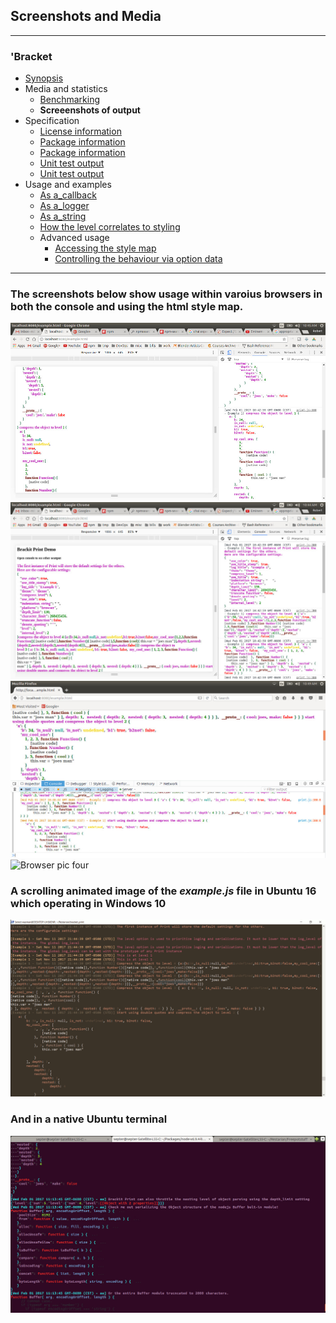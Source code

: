 ## Screenshots and Media

---
### 'Bracket
* [Synopsis](https://github.com/restarian/bracket_print/blob/master/docs/synopsis.md)
* Media and statistics
  * [Benchmarking](https://github.com/restarian/bracket_print/blob/master/docs/media_and_statistics/benchmarking.md)
  * **Screeenshots of output**
* Specification
  * [License information](https://github.com/restarian/bracket_print/blob/master/docs/specification/license_information.md)
  * [Package information](https://github.com/restarian/bracket_print/blob/master/docs/specification/package_information.md)
  * [Package information](https://github.com/restarian/bracket_print/blob/master/docs/specification/package_information.md)
  * [Unit test output](https://github.com/restarian/bracket_print/blob/master/docs/specification/unit_test_output.md)
  * [Unit test output](https://github.com/restarian/bracket_print/blob/master/docs/specification/unit_test_output.md)
* Usage and examples
  * [As a_callback](https://github.com/restarian/bracket_print/blob/master/docs/usage_and_examples/as_a_callback.md)
  * [As a_logger](https://github.com/restarian/bracket_print/blob/master/docs/usage_and_examples/as_a_logger.md)
  * [As a_string](https://github.com/restarian/bracket_print/blob/master/docs/usage_and_examples/as_a_string.md)
  * [How the level correlates to styling](https://github.com/restarian/bracket_print/blob/master/docs/usage_and_examples/how_the_level_correlates_to_styling.md)
  * Advanced usage
    * [Accessing the style map](https://github.com/restarian/bracket_print/blob/master/docs/usage_and_examples/advanced_usage/accessing_the_style_map.md)
    * [Controlling the behaviour via option data](https://github.com/restarian/bracket_print/blob/master/docs/usage_and_examples/advanced_usage/controlling_the_behaviour_via_option_data.md)

---

### The screenshots below show usage within varoius browsers in both the console and using the html style map.

![Browser pic one](https://raw.githubusercontent.com/restarian/bracket_print/master/example/image/browser_pic_1.jpg)
![Browser pic two](https://raw.githubusercontent.com/restarian/bracket_print/master/example/image/browser_pic_2.jpg)
![Browser pic three](https://raw.githubusercontent.com/restarian/bracket_print/master/example/image/browser_pic_3.jpg)
![Browser pic four](https://raw.githubusercontent.com/restarian/bracket_print/master/example/image/browser_pic_4.jpg)

### A scrolling animated image of the *example.js* file in Ubuntu 16 which operating in Windows 10

![Scrolling Screenshots in Ubuntu](https://raw.githubusercontent.com/restarian/bracket_print/master/example/image/output_scroll_ubuntu_medium.gif)

### And in a native Ubuntu terminal
![In ubuntu](https://raw.githubusercontent.com/restarian/bracket_print/master/example/image/terminal_pic_1.jpg)

